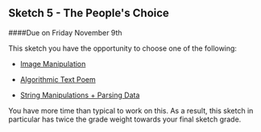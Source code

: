 ## Sketch 5 - The People's Choice

####Due on Friday November 9th


This sketch you have the opportunity to choose one of the following:


* [Image Manipulation](Image_Text_Sketch.md)

* [Algorithmic Text Poem](Image_Text_Sketch.md)

* [String Manipulations + Parsing Data](StringManipulation.md)

You have more time than typical to work on this. As a result, this sketch in particular has twice the grade weight towards your final sketch grade.